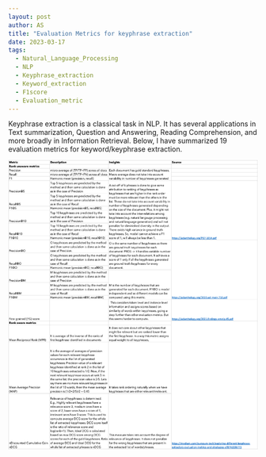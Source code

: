 ```yaml
---
layout: post
author: AS
title: "Evaluation Metrics for keyphrase extraction"
date: 2023-03-17
tags: 
  - Natural_Language_Processing
  - NLP
  - Keyphrase_extraction
  - Keyword_extraction
  - F1score
  - Evaluation_metric
---
```

  
Keyphrase extraction is a classical task in NLP. It has several applications in Text summarization, Question and Answering, Reading Comprehension, and more broadly in Information Retrieval. Below, I have summarized 19 evaluation metrics for keyword/keyphrase extraction.


![img.png](img.png)





